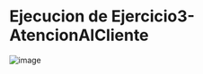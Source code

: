 # Ejecucion de Ejercicio3-AtencionAlCliente

![image](https://github.com/AngelNava1029/ESTRUCTURAS-DE-DATOS-APLICADAS-/assets/122839982/c2df32f7-98e5-492b-bdae-5371e06c7eca)
